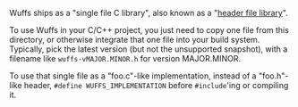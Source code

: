 Wuffs ships as a "single file C library", also known as a "[header file
library](https://github.com/nothings/stb/blob/master/docs/stb_howto.txt)".

To use Wuffs in your C/C++ project, you just need to copy one file from this
directory, or otherwise integrate that one file into your build system.
Typically, pick the latest version (but not the unsupported snapshot), with a
filename like `wuffs-vMAJOR.MINOR.h` for version MAJOR.MINOR.

To use that single file as a "foo.c"-like implementation, instead of a
"foo.h"-like header, `#define WUFFS_IMPLEMENTATION` before `#include`'ing or
compiling it.

